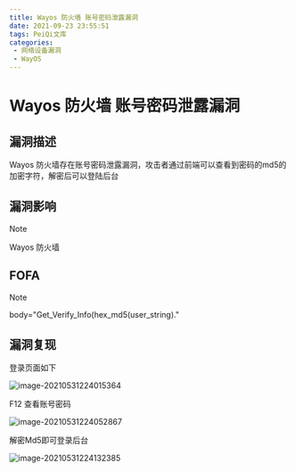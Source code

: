 ```yaml
---
title: Wayos 防火墙 账号密码泄露漏洞
date: 2021-09-23 23:55:51
tags: PeiQi文库
categories:
 - 网络设备漏洞
 - WayOS
---
```


# Wayos 防火墙 账号密码泄露漏洞

## 漏洞描述

Wayos 防火墙存在账号密码泄露漏洞，攻击者通过前端可以查看到密码的md5的加密字符，解密后可以登陆后台

## 漏洞影响

> [!NOTE]
>
> Wayos 防火墙

## FOFA

> [!NOTE]
>
> body="Get_Verify_Info(hex_md5(user_string)."

## 漏洞复现

登录页面如下

![image-20210531224015364](C:/Users/peiqi/AppData/Roaming/Typora/typora-user-images/image-20210531224015364.png)

F12 查看账号密码

![image-20210531224052867](/img/20210924020245234348.png)

解密Md5即可登录后台

![image-20210531224132385](/img/20210924020245438101.png)